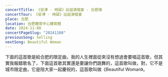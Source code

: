 ```yaml
---
concertTitle: 《安溥 · 時寐》巡迴演唱會 - 合肥場
concertTour: 《安溥 · 時寐》巡迴演唱會
place: 合肥
location: 合肥體育中心體育館
date: 2024-11-08
concertPageSlug: "20241108"
previousSong: Selling
nextSong: Beautiful Woman
---
```

下面的這首歌是給合肥的限定曲，我的人生裡面從來沒有想過會要唱這首歌，但其實我報錯歌名了，下面這首歌其實還是要讓你們跳舞的，這首歌叫做，對，它不是城市限定曲，它是陪大家一起慶祝的，這首歌叫做《Beautiful Woman》。